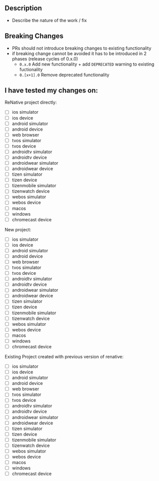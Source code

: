 ## Description

-   Describe the nature of the work / fix

## Breaking Changes

-   PRs should not introduce breaking changes to existing functionality
-   if breaking change cannot be avoided it has to be introduced in 2 phases (release cycles of 0.x.0)
    -   `0.x.0` Add new functionality + add `DEPRECATED` warning to existing fuctionality
    -   `0.[x+1].0` Remove deprecated functionality

## I have tested my changes on:

ReNative project directly:

-   [ ] ios simulator
-   [ ] ios device
-   [ ] android simulator
-   [ ] android device
-   [ ] web browser
-   [ ] tvos simulator
-   [ ] tvos device
-   [ ] androidtv simulator
-   [ ] androidtv device
-   [ ] androidwear simulator
-   [ ] androidwear device
-   [ ] tizen simulator
-   [ ] tizen device
-   [ ] tizenmobile simulator
-   [ ] tizenwatch device
-   [ ] webos simulator
-   [ ] webos device
-   [ ] macos
-   [ ] windows
-   [ ] chromecast device

New project:

-   [ ] ios simulator
-   [ ] ios device
-   [ ] android simulator
-   [ ] android device
-   [ ] web browser
-   [ ] tvos simulator
-   [ ] tvos device
-   [ ] androidtv simulator
-   [ ] androidtv device
-   [ ] androidwear simulator
-   [ ] androidwear device
-   [ ] tizen simulator
-   [ ] tizen device
-   [ ] tizenmobile simulator
-   [ ] tizenwatch device
-   [ ] webos simulator
-   [ ] webos device
-   [ ] macos
-   [ ] windows
-   [ ] chromecast device

Existing Project created with previous version of renative:

-   [ ] ios simulator
-   [ ] ios device
-   [ ] android simulator
-   [ ] android device
-   [ ] web browser
-   [ ] tvos simulator
-   [ ] tvos device
-   [ ] androidtv simulator
-   [ ] androidtv device
-   [ ] androidwear simulator
-   [ ] androidwear device
-   [ ] tizen simulator
-   [ ] tizen device
-   [ ] tizenmobile simulator
-   [ ] tizenwatch device
-   [ ] webos simulator
-   [ ] webos device
-   [ ] macos
-   [ ] windows
-   [ ] chromecast device

